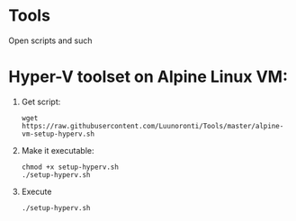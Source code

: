 # Tools
Open scripts and such



# Hyper-V toolset on Alpine Linux VM:

 1. Get script:
    ```
    wget https://raw.githubusercontent.com/Luunoronti/Tools/master/alpine-vm-setup-hyperv.sh
    ```
3. Make it executable:
    ```
    chmod +x setup-hyperv.sh
    ./setup-hyperv.sh
    ```
4. Execute
    ```
    ./setup-hyperv.sh
    ```
